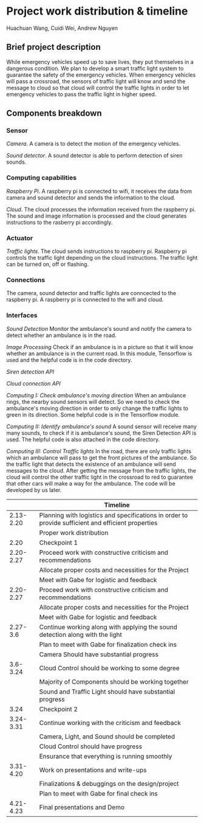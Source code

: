 # Project work distribution & timeline
Huachuan Wang, Cuidi Wei, Andrew Nguyen

## Brief project description
While emergency vehicles speed up to save lives, they put themselves in a dangerous condition. We plan to develop a smart traffic light system to guarantee the safety of the emergency vehicles. When emergency vehicles will pass a crossroad, the sensors of traffic light will know and send the message to cloud so that cloud will control the traffic lights in order to let emergency vehicles to pass the traffic light in higher speed.

## Components breakdown

### Sensor
*Camera*. A camera is to detect the motion of the emergency vehicles.

*Sound detector*. A sound detector is able to perform detection of siren sounds. 

### Computing capabilities
*Raspberry Pi*. A raspberry pi is connected to wifi, it receives the data from camera and sound detector and sends the information to the cloud. 

*Cloud*. The cloud processes the information received from the raspberry pi. The sound and image information is processed and the cloud generates instructions to the rasberry pi accordingly. 

### Actuator
*Traffic lights*. The cloud sends instructions to raspberry pi. Raspberry pi controls the traffic light depending on the cloud instructions. The traffic light can be turned on, off or flashing.

### Connections
The camera, sound detector and traffic lights are conncected to the raspberry pi. A raspberry pi is connected to the wifi and cloud.

### Interfaces


*Sound Detection*
Monitor the ambulance's sound and notify the camera to detect whether an ambulance is in the road.

*Image Processing*
Check if an ambulance is in a picture so that it will know whether an ambulance is in the current road. In this module, Tensorflow is used and the helpful code is in the code directory.


*Siren detection API*

*Cloud connection API*

*Computing I: Check ambulance's moving direction*
When an ambulance rings, the nearby sound sensors will detect. So we need to check the ambulance's moving direction in order to only change the traffic lights to green in its direction. Some helpful code is in the Tensorflow module.

*Computing II: Identify ambulance's sound*
A sound sensor will receive many many sounds, to check if it is ambulance's sound, the Siren Detection API is used. The helpful code is also attached in the code directory.

*Computing III: Control Traffic lights*
In the road, there are only traffic lights which an ambulance will pass to get the front pictures of the ambulance. So the traffic light that detects the existence of an ambulance will send messages to the cloud. After getting the message from the traffic lights, the cloud will control the other traffic light in the crossroad to red to guarantee that other cars will make a way for the ambulance. The code will be developed by us later.


|          | Timeline                                                    |
|----------|-------------------------------------------------------------|
|2.13-2.20 |Planning with logistics and specifications in order to provide sufficient and efficient properties |
|          |Proper work distribution                                     |
|2.20      |Checkpoint 1|
|2.20-2.27 |Proceed work with constructive criticism and recommendations|
||Allocate proper costs and necessities for the Project|
||Meet with Gabe for logistic and feedback|
|2.20-2.27|Proceed work with constructive criticism and recommendations|
||Allocate proper costs and necessities for the Project|
||Meet with Gabe for logistic and feedback|
|2.27-3.6|Continue working along with applying the sound detection along with the light|
||Plan to meet with Gabe for finalization check ins|
||Camera Should have substantial progress|
|3.6-3.24|Cloud Control should be working to some degree|
||Majority of Components should be working together|
||Sound and Traffic Light should have substantial progress|
|3.24|Checkpoint 2|
|3.24-3.31|Continue working with the criticism and feedback|
||Camera, Light, and Sound should be completed|
||Cloud Control should have progress|
||Ensurance that everything is running smoothly|
|3.31-4.20|Work on presentations and write-ups|
||Finalizations & debuggings on the design/project|
||Plan to meet with Gabe for final check ins|
|4.21-4.23|Final presentations and Demo|

